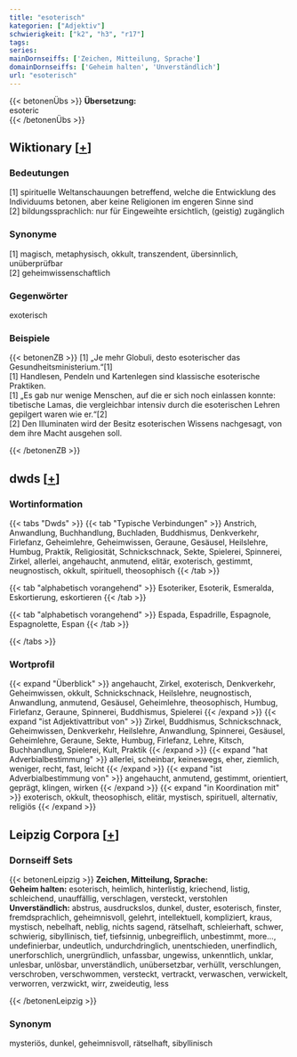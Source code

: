 ```yaml
---
title: "esoterisch"
kategorien: ["Adjektiv"]
schwierigkeit: ["k2", "h3", "r17"]
tags:
series:
mainDornseiffs: ['Zeichen, Mitteilung, Sprache']
domainDornseiffs: ['Geheim halten', 'Unverständlich']
url: "esoterisch"
---
```


{{< betonenÜbs >}}
**Übersetzung:**  
esoteric  
{{< /betonenÜbs >}}

## Wiktionary [[+](https://de.wiktionary.org/wiki/esoterisch)]

### Bedeutungen
[1] spirituelle Weltanschauungen betreffend, welche die Entwicklung des Individuums betonen, aber keine Religionen im engeren Sinne sind  
[2] bildungssprachlich: nur für Eingeweihte ersichtlich, (geistig) zugänglich  

### Synonyme
[1] magisch, metaphysisch, okkult, transzendent, übersinnlich, unüberprüfbar  
[2] geheimwissenschaftlich  

### Gegenwörter
exoterisch  

### Beispiele
{{< betonenZB >}}
[1] „Je mehr Globuli, desto esoterischer das Gesundheitsministerium.“[1]  
[1] Handlesen, Pendeln und Kartenlegen sind klassische esoterische Praktiken.  
[1] „Es gab nur wenige Menschen, auf die er sich noch einlassen konnte: tibetische Lamas, die vergleichbar intensiv durch die esoterischen Lehren gepilgert waren wie er.“[2]  
[2] Den Illuminaten wird der Besitz esoterischen Wissens nachgesagt, von dem ihre Macht ausgehen soll.  

{{< /betonenZB >}}


## dwds [[+](https://www.dwds.de/wb/esoterisch)]

### Wortinformation
{{< tabs "Dwds" >}}
{{< tab "Typische Verbindungen" >}}
Anstrich, Anwandlung, Buchhandlung, Buchladen, Buddhismus, Denkverkehr, Firlefanz, Geheimlehre, Geheimwissen, Geraune, Gesäusel, Heilslehre, Humbug, Praktik, Religiosität, Schnickschnack, Sekte, Spielerei, Spinnerei, Zirkel, allerlei, angehaucht, anmutend, elitär, exoterisch, gestimmt, neugnostisch, okkult, spirituell, theosophisch
{{< /tab >}}

{{< tab "alphabetisch vorangehend" >}}
Esoteriker, Esoterik, Esmeralda, Eskortierung, eskortieren
{{< /tab >}}

{{< tab "alphabetisch vorangehend" >}}
Espada, Espadrille, Espagnole, Espagnolette, Espan
{{< /tab >}}

{{< /tabs >}}

### Wortprofil
{{< expand "Überblick" >}} angehaucht, Zirkel, exoterisch, Denkverkehr, Geheimwissen, okkult, Schnickschnack, Heilslehre, neugnostisch, Anwandlung, anmutend, Gesäusel, Geheimlehre, theosophisch, Humbug, Firlefanz, Geraune, Spinnerei, Buddhismus, Spielerei {{< /expand >}}
{{< expand "ist Adjektivattribut von" >}} Zirkel, Buddhismus, Schnickschnack, Geheimwissen, Denkverkehr, Heilslehre, Anwandlung, Spinnerei, Gesäusel, Geheimlehre, Geraune, Sekte, Humbug, Firlefanz, Lehre, Kitsch, Buchhandlung, Spielerei, Kult, Praktik {{< /expand >}}
{{< expand "hat Adverbialbestimmung" >}} allerlei, scheinbar, keineswegs, eher, ziemlich, weniger, recht, fast, leicht {{< /expand >}}
{{< expand "ist Adverbialbestimmung von" >}} angehaucht, anmutend, gestimmt, orientiert, geprägt, klingen, wirken {{< /expand >}}
{{< expand "in Koordination mit" >}} exoterisch, okkult, theosophisch, elitär, mystisch, spirituell, alternativ, religiös {{< /expand >}}

## Leipzig Corpora [[+](https://corpora.uni-leipzig.de/en/res?word=esoterisch&corpusId=deu_newscrawl-public_2018)]

### Dornseiff Sets
{{< betonenLeipzig >}}
**Zeichen, Mitteilung, Sprache:**  
**Geheim halten:** esoterisch, heimlich, hinterlistig, kriechend, listig, schleichend, unauffällig, verschlagen, versteckt, verstohlen  
**Unverständlich:** abstrus, ausdruckslos, dunkel, duster, esoterisch, finster, fremdsprachlich, geheimnisvoll, gelehrt, intellektuell, kompliziert, kraus, mystisch, nebelhaft, neblig, nichts sagend, rätselhaft, schleierhaft, schwer, schwierig, sibyllinisch, tief, tiefsinnig, unbegreiflich, unbestimmt, more..., undefinierbar, undeutlich, undurchdringlich, unentschieden, unerfindlich, unerforschlich, unergründlich, unfassbar, ungewiss, unkenntlich, unklar, unlesbar, unlösbar, unverständlich, unübersetzbar, verhüllt, verschlungen, verschroben, verschwommen, versteckt, vertrackt, verwaschen, verwickelt, verworren, verzwickt, wirr, zweideutig, less  

{{< /betonenLeipzig >}}

### Synonym
mysteriös, dunkel, geheimnisvoll, rätselhaft, sibyllinisch

